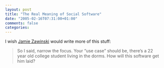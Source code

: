 ```yaml
---
layout: post
title: "The Real Meaning of Social Software"
date: "2005-02-16T07:31:00+01:00"
comments: false
categories: 
---
```


<p>I wish <a href="http://www.livejournal.com/users/jwz/444651.html">Jamie Zawinski</a> would write more of this stuff:</p>

<blockquote>
<p>So I said, narrow the focus. Your &#8220;use case&#8221; should be, there&#8217;s a 22 year old college student living in the dorms. How will this software get him laid?</p>
</blockquote>



